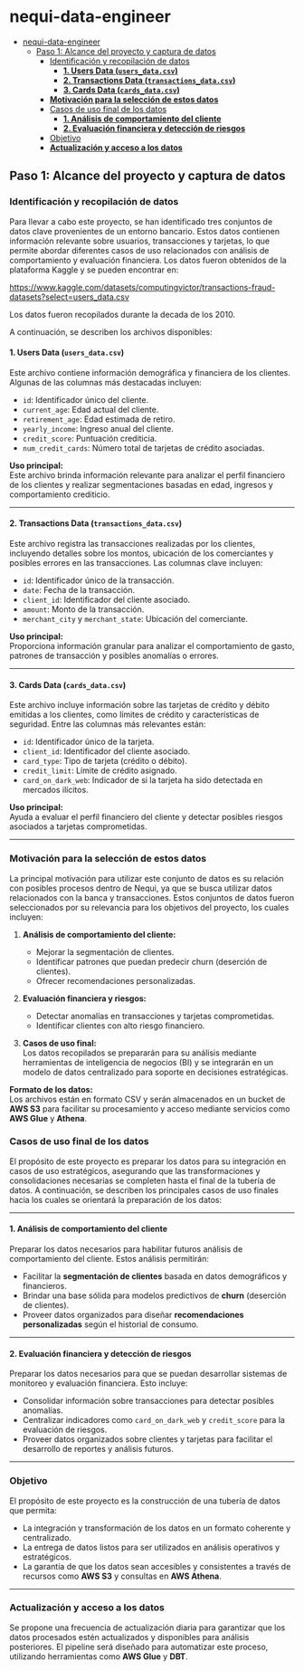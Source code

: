 # nequi-data-engineer

- [nequi-data-engineer](#nequi-data-engineer)
  - [Paso 1: Alcance del proyecto y captura de datos](#paso-1-alcance-del-proyecto-y-captura-de-datos)
    - [Identificación y recopilación de datos](#identificación-y-recopilación-de-datos)
      - [**1. Users Data (`users_data.csv`)**](#1-users-data-users_datacsv)
      - [**2. Transactions Data (`transactions_data.csv`)**](#2-transactions-data-transactions_datacsv)
      - [**3. Cards Data (`cards_data.csv`)**](#3-cards-data-cards_datacsv)
    - [**Motivación para la selección de estos datos**](#motivación-para-la-selección-de-estos-datos)
    - [Casos de uso final de los datos](#casos-de-uso-final-de-los-datos)
      - [**1. Análisis de comportamiento del cliente**](#1-análisis-de-comportamiento-del-cliente)
      - [**2. Evaluación financiera y detección de riesgos**](#2-evaluación-financiera-y-detección-de-riesgos)
    - [Objetivo](#objetivo)
    - [**Actualización y acceso a los datos**](#actualización-y-acceso-a-los-datos)


## Paso 1: Alcance del proyecto y captura de datos

### Identificación y recopilación de datos

Para llevar a cabo este proyecto, se han identificado tres conjuntos de datos clave provenientes de un entorno bancario. Estos datos contienen información relevante sobre usuarios, transacciones y tarjetas, lo que permite abordar diferentes casos de uso relacionados con análisis de comportamiento y evaluación financiera. Los datos fueron obtenidos de la plataforma Kaggle y se pueden encontrar en:

<https://www.kaggle.com/datasets/computingvictor/transactions-fraud-datasets?select=users_data.csv>

Los datos fueron recopilados durante la decada de los 2010.

A continuación, se describen los archivos disponibles:

#### **1. Users Data (`users_data.csv`)**

Este archivo contiene información demográfica y financiera de los clientes. Algunas de las columnas más destacadas incluyen:

- `id`: Identificador único del cliente.
- `current_age`: Edad actual del cliente.
- `retirement_age`: Edad estimada de retiro.
- `yearly_income`: Ingreso anual del cliente.
- `credit_score`: Puntuación crediticia.
- `num_credit_cards`: Número total de tarjetas de crédito asociadas.

**Uso principal:**  
Este archivo brinda información relevante para analizar el perfil financiero de los clientes y realizar segmentaciones basadas en edad, ingresos y comportamiento crediticio.

---

#### **2. Transactions Data (`transactions_data.csv`)**

Este archivo registra las transacciones realizadas por los clientes, incluyendo detalles sobre los montos, ubicación de los comerciantes y posibles errores en las transacciones. Las columnas clave incluyen:

- `id`: Identificador único de la transacción.
- `date`: Fecha de la transacción.
- `client_id`: Identificador del cliente asociado.
- `amount`: Monto de la transacción.
- `merchant_city` y `merchant_state`: Ubicación del comerciante.

**Uso principal:**  
Proporciona información granular para analizar el comportamiento de gasto, patrones de transacción y posibles anomalías o errores.

---

#### **3. Cards Data (`cards_data.csv`)**

Este archivo incluye información sobre las tarjetas de crédito y débito emitidas a los clientes, como límites de crédito y características de seguridad. Entre las columnas más relevantes están:

- `id`: Identificador único de la tarjeta.
- `client_id`: Identificador del cliente asociado.
- `card_type`: Tipo de tarjeta (crédito o débito).
- `credit_limit`: Límite de crédito asignado.
- `card_on_dark_web`: Indicador de si la tarjeta ha sido detectada en mercados ilícitos.

**Uso principal:**  
Ayuda a evaluar el perfil financiero del cliente y detectar posibles riesgos asociados a tarjetas comprometidas.

---

### **Motivación para la selección de estos datos**

La principal motivación para utilizar este conjunto de datos es su relación con posibles procesos dentro de Nequi, ya que se busca utilizar datos relacionados con la banca y transacciones. Estos conjuntos de datos fueron seleccionados por su relevancia para los objetivos del proyecto, los cuales incluyen:

1. **Análisis de comportamiento del cliente:**
   - Mejorar la segmentación de clientes.
   - Identificar patrones que puedan predecir churn (deserción de clientes).
   - Ofrecer recomendaciones personalizadas.

2. **Evaluación financiera y riesgos:**
   - Detectar anomalías en transacciones y tarjetas comprometidas.
   - Identificar clientes con alto riesgo financiero.

3. **Casos de uso final:**  
   Los datos recopilados se prepararán para su análisis mediante herramientas de inteligencia de negocios (BI) y se integrarán en un modelo de datos centralizado para soporte en decisiones estratégicas.

**Formato de los datos:**  
Los archivos están en formato CSV y serán almacenados en un bucket de **AWS S3** para facilitar su procesamiento y acceso mediante servicios como **AWS Glue** y **Athena**.



### Casos de uso final de los datos

El propósito de este proyecto es preparar los datos para su integración en casos de uso estratégicos, asegurando que las transformaciones y consolidaciones necesarias se completen hasta el final de la tubería de datos. A continuación, se describen los principales casos de uso finales hacia los cuales se orientará la preparación de los datos:

---

#### **1. Análisis de comportamiento del cliente**

Preparar los datos necesarios para habilitar futuros análisis de comportamiento del cliente. Estos análisis permitirán:

- Facilitar la **segmentación de clientes** basada en datos demográficos y financieros.
- Brindar una base sólida para modelos predictivos de **churn** (deserción de clientes).
- Proveer datos organizados para diseñar **recomendaciones personalizadas** según el historial de consumo.

---

#### **2. Evaluación financiera y detección de riesgos**

Preparar los datos necesarios para que se puedan desarrollar sistemas de monitoreo y evaluación financiera. Esto incluye:

- Consolidar información sobre transacciones para detectar posibles anomalías.
- Centralizar indicadores como `card_on_dark_web` y `credit_score` para la evaluación de riesgos.
- Proveer datos organizados sobre clientes y tarjetas para facilitar el desarrollo de reportes y análisis futuros.

---

### Objetivo

El propósito de este proyecto es la construcción de una tubería de datos que permita:

- La integración y transformación de los datos en un formato coherente y centralizado.
- La entrega de datos listos para ser utilizados en análisis operativos y estratégicos.
- La garantía de que los datos sean accesibles y consistentes a través de recursos como **AWS S3** y consultas en **AWS Athena**.

---

### **Actualización y acceso a los datos**

Se propone una frecuencia de actualización diaria para garantizar que los datos procesados estén actualizados y disponibles para análisis posteriores. El pipeline será diseñado para automatizar este proceso, utilizando herramientas como **AWS Glue** y **DBT**.

